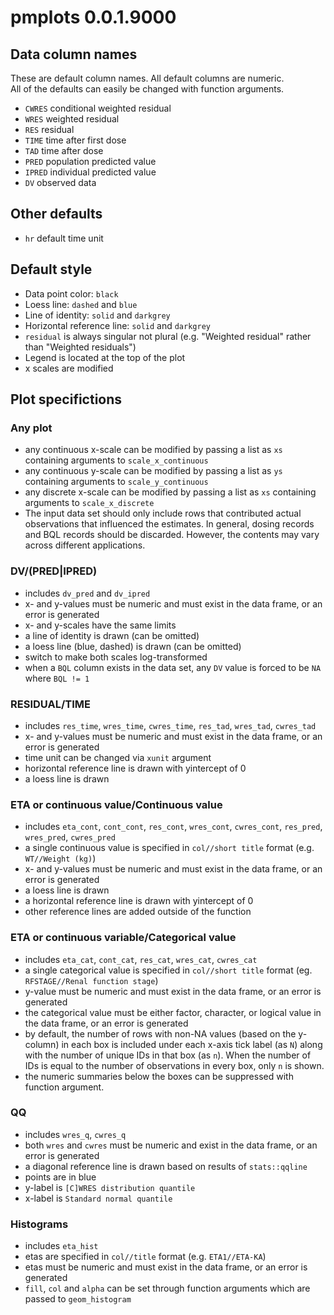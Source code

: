 
# pmplots 0.0.1.9000

## Data column names

These are default column names.  All
default columns are numeric.  
All of the defaults can easily be
changed with function arguments.

- `CWRES` conditional weighted residual
- `WRES` weighted residual
- `RES` residual
- `TIME` time after first dose
- `TAD` time after dose
- `PRED` population predicted value
- `IPRED` individual predicted value
- `DV` observed data

## Other defaults

- `hr` default time unit

## Default style

- Data point color: `black`
- Loess line: `dashed` and `blue`
- Line of identity: `solid` and `darkgrey`
- Horizontal reference line: `solid` and `darkgrey`
- `residual` is always singular not plural (e.g. "Weighted residual" rather
than "Weighted residuals")
- Legend is located at the top of the plot
- x scales are modified

## Plot specifictions

### Any plot

- any continuous x-scale can be modified by
passing a list as `xs` containing arguments to
`scale_x_continuous`
- any continuous y-scale can be modified by
passing a list as `ys` containing arguments to
`scale_y_continuous`
- any discrete x-scale can be modified by
passing a list as `xs` containing arguments
to `scale_x_discrete`
- The input data set should only include
rows that contributed actual observations that
influenced the estimates. In general, dosing
records and BQL records should be discarded.
However, the contents may vary across
different applications.  


### DV/(PRED|IPRED)

- includes `dv_pred` and `dv_ipred`
- x- and y-values must be numeric and must exist
in the data frame, or an error is generated
- x- and y-scales have the same limits
- a line of identity is drawn (can be omitted)
- a loess line (blue, dashed) is drawn (can be omitted)
- switch to make both scales log-transformed
- when a `BQL` column exists in the data set,
any `DV` value is forced to be `NA` where `BQL != 1`


### RESIDUAL/TIME

- includes `res_time`, `wres_time`, `cwres_time`, `res_tad`,
`wres_tad`, `cwres_tad`
- x- and y-values must be numeric and must exist
in the data frame, or an error is generated
- time unit can be changed via `xunit` argument
- horizontal reference line is drawn with
yintercept of 0
- a loess line is drawn

### ETA or continuous value/Continuous value

- includes `eta_cont`, `cont_cont`,
`res_cont`, `wres_cont`, `cwres_cont`,
`res_pred`, `wres_pred`, `cwres_pred`
- a single continuous value is specified in
`col//short title` format (e.g. `WT//Weight (kg)`)
- x- and y-values must be numeric and must exist
in the data frame, or an error is generated
- a loess line is drawn
- a horizontal reference line is drawn with
yintercept of 0
- other reference lines are added outside of
the function

### ETA or continuous variable/Categorical value

- includes `eta_cat`, `cont_cat`, `res_cat`,
`wres_cat`, `cwres_cat`
- a single categorical value is specified in
`col//short title` format (eg. `RFSTAGE//Renal function stage`)
- y-value must be numeric and must exist
in the data frame, or an error is generated
- the categorical value must be either
factor, character, or logical value in
the data frame, or an error is generated
- by default, the number of rows with
non-NA values (based on the y-column) in each box
is included under each x-axis tick label (as `N`) along with
the number of unique IDs in that box (as `n`). When the number
of IDs is equal to the number of observations in
every box, only `n` is shown.
- the numeric summaries below the boxes can be suppressed
with function argument.

### QQ

- includes `wres_q`, `cwres_q`
- both `wres` and `cwres` must be numeric
and exist in the data frame, or an error is
generated
- a diagonal reference line is drawn based on
results of `stats::qqline`
- points are in blue
- y-label is `[C]WRES distribution quantile`
- x-label is `Standard normal quantile`

### Histograms

- includes `eta_hist`
- etas are specified in `col//title`
format (e.g. `ETA1//ETA-KA`)
- etas must be numeric and must exist in the
data frame, or an error is generated
- `fill`, `col` and `alpha` can be set
through function arguments which are
passed to `geom_histogram`
